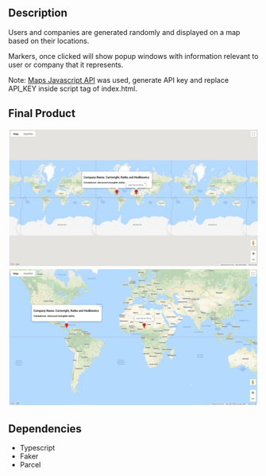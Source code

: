 ## Description
Users and companies are generated randomly and displayed on a map based on their locations. 

Markers, once clicked will show popup windows with information relevant to user or company that it represents.

Note: [Maps Javascript API](https://console.developers.google.com) was used, generate API key and replace API_KEY inside script tag of index.html.

## Final Product 
![zoom in map](https://github.com/michealap/maps/blob/master/docs/markers.PNG?raw=true)
![Zoom out map](https://github.com/michealap/maps/blob/master/docs/map.PNG?raw=true)

## Dependencies
- Typescript
- Faker
- Parcel 
